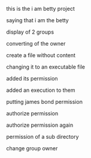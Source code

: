this is the i am betty project

saying that i am the betty

display of 2 groups

converting of the owner

create a file without content

changing it to an executable file

added its permission

added an execution to them

putting james bond permission

authorize permission

authorize permission again

permission of a sub directory

change group owner
